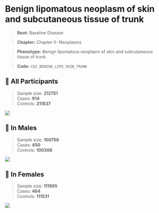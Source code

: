 # Benign lipomatous neoplasm of skin and subcutaneous tissue of trunk

> **Root:** Baseline Disease  

> **Chapter:** Chapter II- Neoplasms  

> **Phenotype:** Benign lipomatous neoplasm of skin and subcutaneous tissue of trunk  

> **Code:** `CD2_BENIGN_LIPO_SKIN_TRUNK`

## 🧪 All Participants  
> Sample size: **212751**  
> Cases: **914**  
> Controls: **211837**
<img src="/Disease/Figures/ALL/Baseline/CD2_BENIGN_LIPO_SKIN_TRUNK.png"/>
<CsvTable src="/Disease/Data/ALL/Baseline/LG_CD2_BENIGN_LIPO_SKIN_TRUNK.csv" label="🔍 View full results" />

## 👨 In Males  
> Sample size: **100756**  
> Cases: **450**  
> Controls: **100306**
<img src="/Disease/Figures/Male/Baseline/CD2_BENIGN_LIPO_SKIN_TRUNK.png"/>
<CsvTable src="/Disease/Data/Male/Baseline/LG_CD2_BENIGN_LIPO_SKIN_TRUNK.csv" label="🔍 View full results" />

## 👩 In Females  
> Sample size: **111995**  
> Cases: **464**  
> Controls: **111531**
<img src="/Disease/Figures/Female/Baseline/CD2_BENIGN_LIPO_SKIN_TRUNK.png"/>
<CsvTable src="/Disease/Data/Female/Baseline/LG_CD2_BENIGN_LIPO_SKIN_TRUNK.csv" label="🔍 View full results" />
